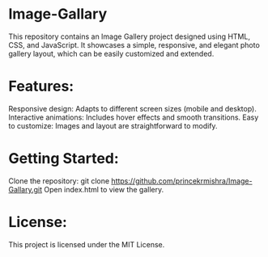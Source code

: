 # Image-Gallary
This repository contains an Image Gallery project designed using HTML, CSS, and JavaScript. It showcases a simple, responsive, and elegant photo gallery layout, which can be easily customized and extended.

# Features:
Responsive design: Adapts to different screen sizes (mobile and desktop).
Interactive animations: Includes hover effects and smooth transitions.
Easy to customize: Images and layout are straightforward to modify.


# Getting Started:
Clone the repository:
git clone https://github.com/princekrmishra/Image-Gallary.git
Open index.html to view the gallery.


# License:
This project is licensed under the MIT License.
